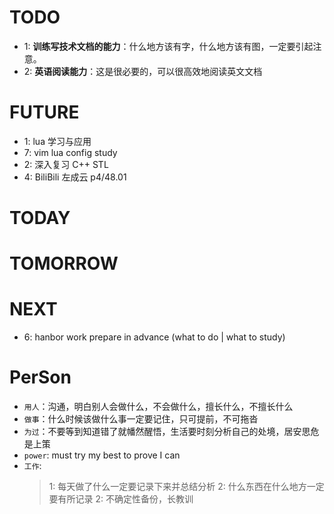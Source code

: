 # TODO
- 1: **训练写技术文档的能力**：什么地方该有字，什么地方该有图，一定要引起注意。
- 2: **英语阅读能力**：这是很必要的，可以很高效地阅读英文文档

# FUTURE
- 1: lua 学习与应用
- 7: vim lua config study
- 2: 深入复习 C++ STL
- 4: BiliBili 左成云 p4/48.01

# TODAY

# TOMORROW

# NEXT
- 6: hanbor work prepare in advance (what to do | what to study)



















































































































































# PerSon

- `用人`：沟通，明白别人会做什么，不会做什么，擅长什么，不擅长什么
- `做事`：什么时候该做什么事一定要记住，只可提前，不可拖沓
- `为过`：不要等到知道错了就幡然醒悟，生活要时刻分析自己的处境，居安思危是上策
- `power`: must try my best to prove I can
- `工作`:
  > 1: 每天做了什么一定要记录下来并总结分析 2: 什么东西在什么地方一定要有所记录
  > 2: 不确定性备份，长教训
